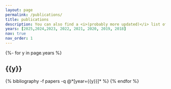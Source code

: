 ```yaml
---
layout: page
permalink: /publications/
title: publications
description: You can also find a <i>(probably more updated)</i> list of my publications in my <a href='https://scholar.google.com/citations?user=NYOBdJQAAAAJ&hl=en'> <b><u>Google Scholar</b></u></a> 
years: [2025,2024,2023, 2022, 2021, 2020, 2019, 2018]
nav: true
nav_order: 1
---
```

<!-- _pages/publications.md -->
<div class="publications">

{%- for y in page.years %}
  <h2 class="year">{{y}}</h2>
  {% bibliography -f papers -q @*[year={{y}}]* %}
{% endfor %}

</div>

